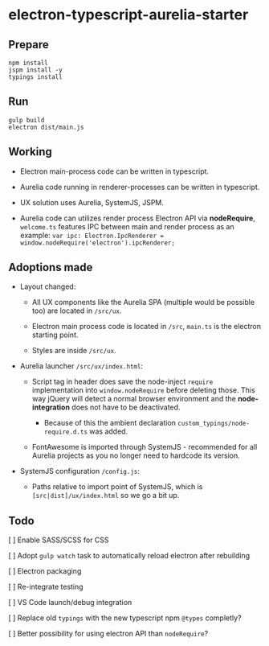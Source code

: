 # electron-typescript-aurelia-starter

## Prepare

```shell
npm install
jspm install -y
typings install
```

## Run

```shell
gulp build
electron dist/main.js
```

## Working

* Electron main-process code can be written in typescript.

* Aurelia code running in renderer-processes can be written in typescript.

* UX solution uses Aurelia, SystemJS, JSPM.

* Aurelia code can utilizes render process Electron API via **nodeRequire**, `welcome.ts` features IPC between main and render process as an example: `var ipc: Electron.IpcRenderer = window.nodeRequire('electron').ipcRenderer;`

## Adoptions made

* Layout changed:

  * All UX components like the Aurelia SPA (multiple would be possible too) are located in `/src/ux`.

  * Electron main process code is located in `/src`, `main.ts` is the electron starting point.

  * Styles are inside `/src/ux`.

* Aurelia launcher `/src/ux/index.html`:

  * Script tag in header does save the node-inject `require` implementation into `window.nodeRequire` before deleting those. This way jQuery will detect a normal browser environment and the **node-integration** does not have to be deactivated.

    * Because of this the ambient declaration `custom_typings/node-require.d.ts` was added.

  * FontAwesome is imported through SystemJS - recommended for all Aurelia projects as you no longer need to hardcode its version.

* SystemJS configuration `/config.js`:

  * Paths relative to import point of SystemJS, which is `[src|dist]/ux/index.html` so we go a bit up.

## Todo

[ ] Enable SASS/SCSS for CSS

[ ] Adopt `gulp watch` task to automatically reload electron after rebuilding

[ ] Electron packaging

[ ] Re-integrate testing

[ ] VS Code launch/debug integration

[ ] Replace old `typings` with the new typescript npm `@types` completly?

[ ] Better possibility for using electron API than `nodeRequire`?